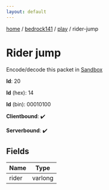 ```yaml
---
layout: default
---
```


[home](/)  /  [bedrock141](/protocol/bedrock141)  /  [play](/protocol/bedrock141/play)  /  rider-jump

# Rider jump

Encode/decode this packet in [Sandbox](../../../sandbox/bedrock141#Play.RiderJump)

**Id**: 20

**Id** (hex): 14

**Id** (bin): 00010100

**Clientbound**: ✔️

**Serverbound**: ✔️

## Fields

Name | Type
---|---
rider | varlong
